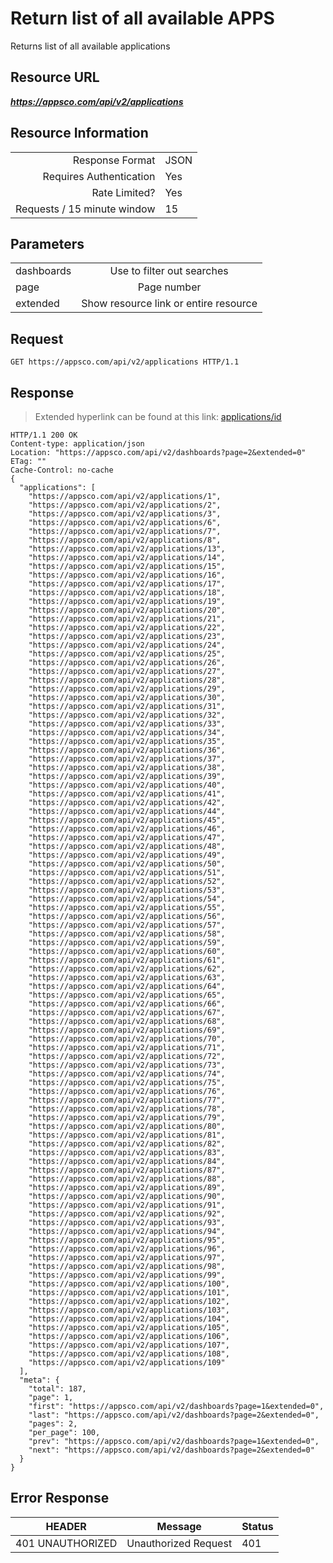 # Return list of all available APPS

Returns list of all available applications

## Resource URL

___https://appsco.com/api/v2/applications___

## Resource Information

|                               |               |
|------------------------------:|---------------|
|Response Format                |JSON           |
|Requires Authentication        |Yes            |
|Rate Limited?                  |Yes            |
|Requests / 15 minute window    |15             |


## Parameters

|                               |                                       |
|-------------------------------|:-------------------------------------:|
|dashboards                     |Use to filter out searches             |
|page                           |Page number                            |
|extended                       |Show resource link or entire resource  |


## Request

```.http
GET https://appsco.com/api/v2/applications HTTP/1.1
```

## Response

> Extended hyperlink can be found at this link: [applications/id](applications/id)

```.http
HTTP/1.1 200 OK
Content-type: application/json
Location: "https://appsco.com/api/v2/dashboards?page=2&extended=0"
ETag: ""
Cache-Control: no-cache
{
  "applications": [
    "https://appsco.com/api/v2/applications/1",
    "https://appsco.com/api/v2/applications/2",
    "https://appsco.com/api/v2/applications/3",
    "https://appsco.com/api/v2/applications/6",
    "https://appsco.com/api/v2/applications/7",
    "https://appsco.com/api/v2/applications/8",
    "https://appsco.com/api/v2/applications/13",
    "https://appsco.com/api/v2/applications/14",
    "https://appsco.com/api/v2/applications/15",
    "https://appsco.com/api/v2/applications/16",
    "https://appsco.com/api/v2/applications/17",
    "https://appsco.com/api/v2/applications/18",
    "https://appsco.com/api/v2/applications/19",
    "https://appsco.com/api/v2/applications/20",
    "https://appsco.com/api/v2/applications/21",
    "https://appsco.com/api/v2/applications/22",
    "https://appsco.com/api/v2/applications/23",
    "https://appsco.com/api/v2/applications/24",
    "https://appsco.com/api/v2/applications/25",
    "https://appsco.com/api/v2/applications/26",
    "https://appsco.com/api/v2/applications/27",
    "https://appsco.com/api/v2/applications/28",
    "https://appsco.com/api/v2/applications/29",
    "https://appsco.com/api/v2/applications/30",
    "https://appsco.com/api/v2/applications/31",
    "https://appsco.com/api/v2/applications/32",
    "https://appsco.com/api/v2/applications/33",
    "https://appsco.com/api/v2/applications/34",
    "https://appsco.com/api/v2/applications/35",
    "https://appsco.com/api/v2/applications/36",
    "https://appsco.com/api/v2/applications/37",
    "https://appsco.com/api/v2/applications/38",
    "https://appsco.com/api/v2/applications/39",
    "https://appsco.com/api/v2/applications/40",
    "https://appsco.com/api/v2/applications/41",
    "https://appsco.com/api/v2/applications/42",
    "https://appsco.com/api/v2/applications/44",
    "https://appsco.com/api/v2/applications/45",
    "https://appsco.com/api/v2/applications/46",
    "https://appsco.com/api/v2/applications/47",
    "https://appsco.com/api/v2/applications/48",
    "https://appsco.com/api/v2/applications/49",
    "https://appsco.com/api/v2/applications/50",
    "https://appsco.com/api/v2/applications/51",
    "https://appsco.com/api/v2/applications/52",
    "https://appsco.com/api/v2/applications/53",
    "https://appsco.com/api/v2/applications/54",
    "https://appsco.com/api/v2/applications/55",
    "https://appsco.com/api/v2/applications/56",
    "https://appsco.com/api/v2/applications/57",
    "https://appsco.com/api/v2/applications/58",
    "https://appsco.com/api/v2/applications/59",
    "https://appsco.com/api/v2/applications/60",
    "https://appsco.com/api/v2/applications/61",
    "https://appsco.com/api/v2/applications/62",
    "https://appsco.com/api/v2/applications/63",
    "https://appsco.com/api/v2/applications/64",
    "https://appsco.com/api/v2/applications/65",
    "https://appsco.com/api/v2/applications/66",
    "https://appsco.com/api/v2/applications/67",
    "https://appsco.com/api/v2/applications/68",
    "https://appsco.com/api/v2/applications/69",
    "https://appsco.com/api/v2/applications/70",
    "https://appsco.com/api/v2/applications/71",
    "https://appsco.com/api/v2/applications/72",
    "https://appsco.com/api/v2/applications/73",
    "https://appsco.com/api/v2/applications/74",
    "https://appsco.com/api/v2/applications/75",
    "https://appsco.com/api/v2/applications/76",
    "https://appsco.com/api/v2/applications/77",
    "https://appsco.com/api/v2/applications/78",
    "https://appsco.com/api/v2/applications/79",
    "https://appsco.com/api/v2/applications/80",
    "https://appsco.com/api/v2/applications/81",
    "https://appsco.com/api/v2/applications/82",
    "https://appsco.com/api/v2/applications/83",
    "https://appsco.com/api/v2/applications/84",
    "https://appsco.com/api/v2/applications/87",
    "https://appsco.com/api/v2/applications/88",
    "https://appsco.com/api/v2/applications/89",
    "https://appsco.com/api/v2/applications/90",
    "https://appsco.com/api/v2/applications/91",
    "https://appsco.com/api/v2/applications/92",
    "https://appsco.com/api/v2/applications/93",
    "https://appsco.com/api/v2/applications/94",
    "https://appsco.com/api/v2/applications/95",
    "https://appsco.com/api/v2/applications/96",
    "https://appsco.com/api/v2/applications/97",
    "https://appsco.com/api/v2/applications/98",
    "https://appsco.com/api/v2/applications/99",
    "https://appsco.com/api/v2/applications/100",
    "https://appsco.com/api/v2/applications/101",
    "https://appsco.com/api/v2/applications/102",
    "https://appsco.com/api/v2/applications/103",
    "https://appsco.com/api/v2/applications/104",
    "https://appsco.com/api/v2/applications/105",
    "https://appsco.com/api/v2/applications/106",
    "https://appsco.com/api/v2/applications/107",
    "https://appsco.com/api/v2/applications/108",
    "https://appsco.com/api/v2/applications/109"
  ],
  "meta": {
    "total": 187,
    "page": 1,
    "first": "https://appsco.com/api/v2/dashboards?page=1&extended=0",
    "last": "https://appsco.com/api/v2/dashboards?page=2&extended=0",
    "pages": 2,
    "per_page": 100,
    "prev": "https://appsco.com/api/v2/dashboards?page=1&extended=0",
    "next": "https://appsco.com/api/v2/dashboards?page=2&extended=0"
  }
}

```

## Error Response

|HEADER                         |Message                        |Status         |
|-------------------------------|-------------------------------|---------------|
|401 UNAUTHORIZED               |Unauthorized Request           |401            |